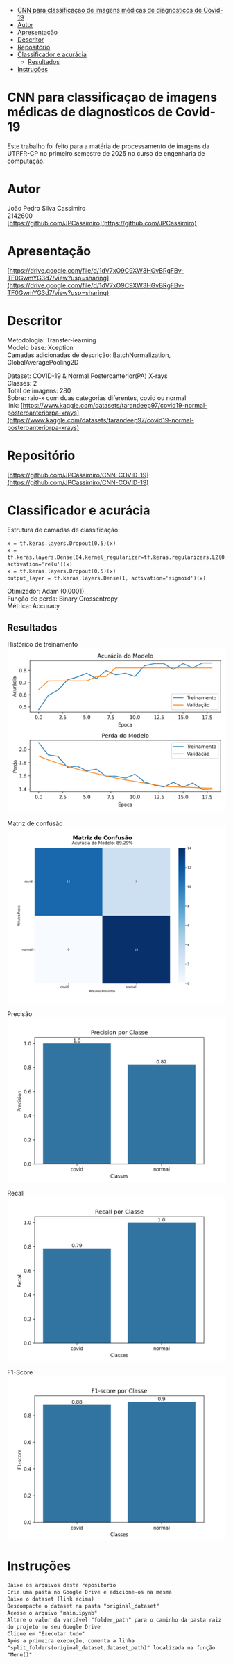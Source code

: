 - [CNN para classificaçao de imagens médicas de diagnosticos de Covid-19](#cnn-para-classificaçao-de-imagens-médicas-de-diagnosticos-de-covid-19)
- [Autor](#autor)
- [Apresentação](#apresentação)
- [Descritor](#descritor)
- [Repositório](#repositório)
- [Classificador e acurácia](#classificador-e-acurácia)
  - [Resultados](#resultados)
- [Instruções](#instruções)

# CNN para classificaçao de imagens médicas de diagnosticos de Covid-19

Este trabalho foi feito para a matéria de processamento de imagens da UTPFR-CP no primeiro semestre de 2025 no curso de engenharia de computação.

# Autor

João Pedro Silva Cassimiro</br>
2142600</br>
[https://github.com/JPCassimiro](https://github.com/JPCassimiro)</br>

# Apresentação

[https://drive.google.com/file/d/1dV7xO9C9XW3HGvBRgFBv-TF0GwmYG3d7/view?usp=sharing](https://drive.google.com/file/d/1dV7xO9C9XW3HGvBRgFBv-TF0GwmYG3d7/view?usp=sharing)

# Descritor

Metodologia: Transfer-learning</br>
Modelo base: Xception</br>
Camadas adicionadas de descrição: BatchNormalization, GlobalAveragePooling2D</br>

Dataset: COVID-19 & Normal Posteroanterior(PA) X-rays</br>
Classes: 2</br>
Total de imagens: 280</br>
Sobre: raio-x com duas categorias diferentes, covid ou normal</br>
link: [https://www.kaggle.com/datasets/tarandeep97/covid19-normal-posteroanteriorpa-xrays](https://www.kaggle.com/datasets/tarandeep97/covid19-normal-posteroanteriorpa-xrays)</br>

# Repositório

[https://github.com/JPCassimiro/CNN-COVID-19](https://github.com/JPCassimiro/CNN-COVID-19)

# Classificador e acurácia

Estrutura de camadas de classificação:

    x = tf.keras.layers.Dropout(0.5)(x)
    x = tf.keras.layers.Dense(64,kernel_regularizer=tf.keras.regularizers.L2(0.01), activation='relu')(x)
    x = tf.keras.layers.Dropout(0.5)(x)
    output_layer = tf.keras.layers.Dense(1, activation='sigmoid')(x)

Otimizador: Adam (0.0001)</br>
Função de perda: Binary Crossentropy</br>
Métrica: Accuracy</br>

## Resultados

Histórico de treinamento
![image](./results/Historico_Treinamento.png)

Matriz de confusão
![image](./results/Matriz_Confusao.png)

Precisão
![image](./results/precision.png)

Recall
![image](./results/recall.png)

F1-Score
![image](./results/f1-score.png)

# Instruções

    Baixe os arquivos deste repositório
    Crie uma pasta no Google Drive e adicione-os na mesma
    Baixe o dataset (link acima)
    Descompacte o dataset na pasta "original_dataset"
    Acesse o arquivo "main.ipynb"
    Altere o valor da variável "folder_path" para o caminho da pasta raiz do projeto no seu Google Drive
    Clique em "Executar tudo"
    Após a primeira execução, comenta a linha "split_folders(original_dataset,dataset_path)" localizada na função "Menu()"